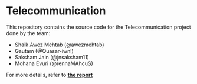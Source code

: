 # Telecommunication

This repository contains the source code for the Telecommunication project done
by the team:

- Shaik Awez Mehtab (@awezmehtab)
- Gautam (@Quasar-iwnl)
- Saksham Jain (@jnsaksham11)
- Mohana Evuri (@rennaMAhcuS)

For more details, refer to [**the report**](report.pdf)
